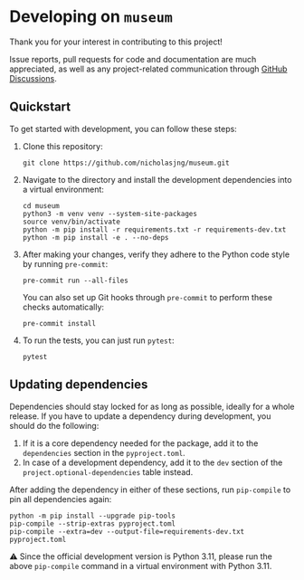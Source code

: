 # Developing on `museum`

Thank you for your interest in contributing to this project!

Issue reports, pull requests for code and documentation are much appreciated,
as well as any project-related communication through [GitHub Discussions](https://github.com/nicholasjng/museum/discussions).

## Quickstart

To get started with development, you can follow these steps:

1. Clone this repository:

    ```shell
    git clone https://github.com/nicholasjng/museum.git
    ```

2. Navigate to the directory and install the development dependencies into a virtual environment:

    ```shell
    cd museum
    python3 -m venv venv --system-site-packages
    source venv/bin/activate
    python -m pip install -r requirements.txt -r requirements-dev.txt
    python -m pip install -e . --no-deps
    ```

3. After making your changes, verify they adhere to the Python code style by running `pre-commit`:
    
    ```shell
    pre-commit run --all-files
    ```

    You can also set up Git hooks through `pre-commit` to perform these checks automatically:
    
    ```shell
    pre-commit install
    ```

4. To run the tests, you can just run `pytest`:
    ```shell
    pytest
    ```

## Updating dependencies

Dependencies should stay locked for as long as possible, ideally for a whole release.
If you have to update a dependency during development, you should do the following:

1. If it is a core dependency needed for the package, add it to the `dependencies` section in the `pyproject.toml`.
2. In case of a development dependency, add it to the `dev` section of the `project.optional-dependencies` table instead.

After adding the dependency in either of these sections, run `pip-compile` to pin all dependencies again:

```shell
python -m pip install --upgrade pip-tools
pip-compile --strip-extras pyproject.toml
pip-compile --extra=dev --output-file=requirements-dev.txt pyproject.toml
```

⚠️ Since the official development version is Python 3.11, please run the above `pip-compile` command in a virtual environment with Python 3.11.

